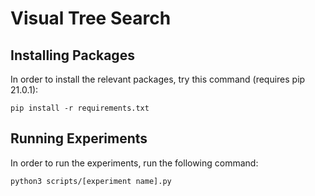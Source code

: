 # Visual Tree Search
## Installing Packages
In order to install the relevant packages, try this command (requires pip 21.0.1):

```
pip install -r requirements.txt
```

## Running Experiments
In order to run the experiments, run the following command:

```
python3 scripts/[experiment name].py
```